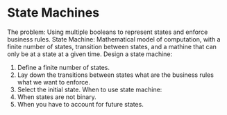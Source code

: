 # State Machines
The problem: Using multiple booleans to represent states and enforce business rules.
State Machine: Mathematical model of computation, with a finite number of states, transition between states, and a mathine that can only be at a state at a given time. 
Design a state machine: 
  1. Define a finite number of states.
  2. Lay down the transitions between states what are the business rules what we want to enforce.
  3. Select the initial state. 
When to use state machine:
  1. When states are not binary.
  2. When you have to account for future states.
